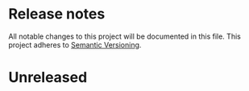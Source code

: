 # Release notes
All notable changes to this project will be documented in this file.
This project adheres to [Semantic Versioning](http://semver.org/).

# Unreleased

